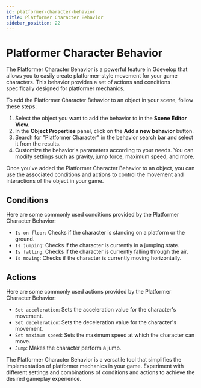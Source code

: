 ```yaml
---
id: platformer-character-behavior
title: Platformer Character Behavior
sidebar_position: 22
---
```


# Platformer Character Behavior

The Platformer Character Behavior is a powerful feature in Gdevelop that allows you to easily create platformer-style movement for your game characters. This behavior provides a set of actions and conditions specifically designed for platformer mechanics.

To add the Platformer Character Behavior to an object in your scene, follow these steps:

1. Select the object you want to add the behavior to in the **Scene Editor View**.
2. In the **Object Properties** panel, click on the **Add a new behavior** button.
3. Search for "Platformer Character" in the behavior search bar and select it from the results.
4. Customize the behavior's parameters according to your needs. You can modify settings such as gravity, jump force, maximum speed, and more.

Once you've added the Platformer Character Behavior to an object, you can use the associated conditions and actions to control the movement and interactions of the object in your game.

## Conditions

Here are some commonly used conditions provided by the Platformer Character Behavior:

- `Is on floor`: Checks if the character is standing on a platform or the ground.
- `Is jumping`: Checks if the character is currently in a jumping state.
- `Is falling`: Checks if the character is currently falling through the air.
- `Is moving`: Checks if the character is currently moving horizontally.

## Actions

Here are some commonly used actions provided by the Platformer Character Behavior:

- `Set acceleration`: Sets the acceleration value for the character's movement.
- `Set deceleration`: Sets the deceleration value for the character's movement.
- `Set maximum speed`: Sets the maximum speed at which the character can move.
- `Jump`: Makes the character perform a jump.

The Platformer Character Behavior is a versatile tool that simplifies the implementation of platformer mechanics in your game. Experiment with different settings and combinations of conditions and actions to achieve the desired gameplay experience.
